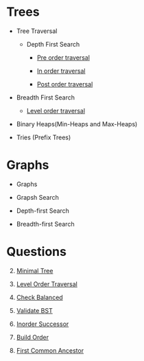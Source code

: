# Trees

- Tree Traversal

  - Depth First Search

    - [Pre order traversal](<../../Data Structure/8.Tree Traversals/Preorder.md>)

    - [In order traversal](<../../Data Structure/8.Tree Traversals/Inorder.md>)

    - [Post order traversal](<../../Data Structure/8.Tree Traversals/Postorder.md>)

- Breadth First Search

  - [Level order traversal](<../../Data Structure/8.Tree Traversals/Levelorder.md>)

* Binary Heaps(Min-Heaps and Max-Heaps)

* Tries (Prefix Trees)

# Graphs

- Graphs

- Grapsh Search

- Depth-first Search

- Breadth-first Search

# Questions

2. [Minimal Tree](Questions/2.MinimalTree.md)

3. [Level Order Traversal](Questions/3.LevelOrderTraversal.md)

4. [Check Balanced](Questions/4.CheckBalanced.md)

5. [Validate BST](Questions/5.ValidateBST.md)

6. [Inorder Successor](Questions/6.InorderSuccessor.md)

7. [Build Order](Questions/7.BuildOrder.md)

8. [First Common Ancestor](Questions/8.FirstCommonAncestor.md)
